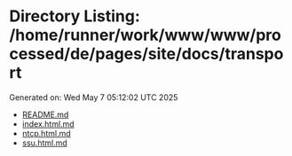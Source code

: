 # Directory Listing: /home/runner/work/www/www/processed/de/pages/site/docs/transport
Generated on: Wed May  7 05:12:02 UTC 2025

- [README.md](README.md)
- [index.html.md](index.html.md)
- [ntcp.html.md](ntcp.html.md)
- [ssu.html.md](ssu.html.md)
